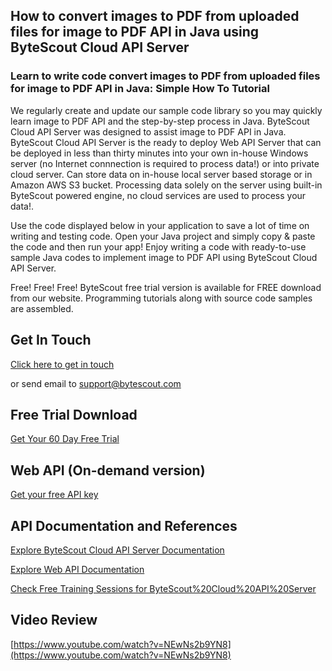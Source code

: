 ## How to convert images to PDF from uploaded files for image to PDF API in Java using ByteScout Cloud API Server

### Learn to write code convert images to PDF from uploaded files for image to PDF API in Java: Simple How To Tutorial

We regularly create and update our sample code library so you may quickly learn image to PDF API and the step-by-step process in Java. ByteScout Cloud API Server was designed to assist image to PDF API in Java. ByteScout Cloud API Server is the ready to deploy Web API Server that can be deployed in less than thirty minutes into your own in-house Windows server (no Internet connnection is required to process data!) or into private cloud server. Can store data on in-house local server based storage or in Amazon AWS S3 bucket. Processing data solely on the server using built-in ByteScout powered engine, no cloud services are used to process your data!.

Use the code displayed below in your application to save a lot of time on writing and testing code. Open your Java project and simply copy & paste the code and then run your app! Enjoy writing a code with ready-to-use sample Java codes to implement image to PDF API using ByteScout Cloud API Server.

Free! Free! Free! ByteScout free trial version is available for FREE download from our website. Programming tutorials along with source code samples are assembled.

## Get In Touch

[Click here to get in touch](https://bytescout.zendesk.com/hc/en-us/requests/new?subject=ByteScout%20Cloud%20API%20Server%20Question)

or send email to [support@bytescout.com](mailto:support@bytescout.com?subject=ByteScout%20Cloud%20API%20Server%20Question) 

## Free Trial Download

[Get Your 60 Day Free Trial](https://bytescout.com/download/web-installer?utm_source=github-readme)

## Web API (On-demand version)

[Get your free API key](https://pdf.co/documentation/api?utm_source=github-readme)

## API Documentation and References

[Explore ByteScout Cloud API Server Documentation](https://bytescout.com/documentation/index.html?utm_source=github-readme)

[Explore Web API Documentation](https://pdf.co/documentation/api?utm_source=github-readme)

[Check Free Training Sessions for ByteScout%20Cloud%20API%20Server](https://academy.bytescout.com/)

## Video Review

[https://www.youtube.com/watch?v=NEwNs2b9YN8](https://www.youtube.com/watch?v=NEwNs2b9YN8)
